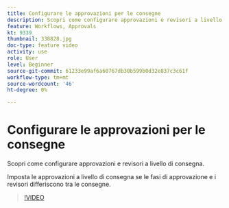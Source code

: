 ```yaml
---
title: Configurare le approvazioni per le consegne
description: Scopri come configurare approvazioni e revisori a livello di consegna.
feature: Workflows, Approvals
kt: 9339
thumbnail: 338828.jpg
doc-type: feature video
activity: use
role: User
level: Beginner
source-git-commit: 61233e99af6a60767db30b599b0d32e837c3c61f
workflow-type: tm+mt
source-wordcount: '46'
ht-degree: 0%

---
```



# Configurare le approvazioni per le consegne

Scopri come configurare approvazioni e revisori a livello di consegna.  

Imposta le approvazioni a livello di consegna se le fasi di approvazione e i revisori differiscono tra le consegne.

>[!VIDEO](https://video.tv.adobe.com/v/338828?quality=12)

